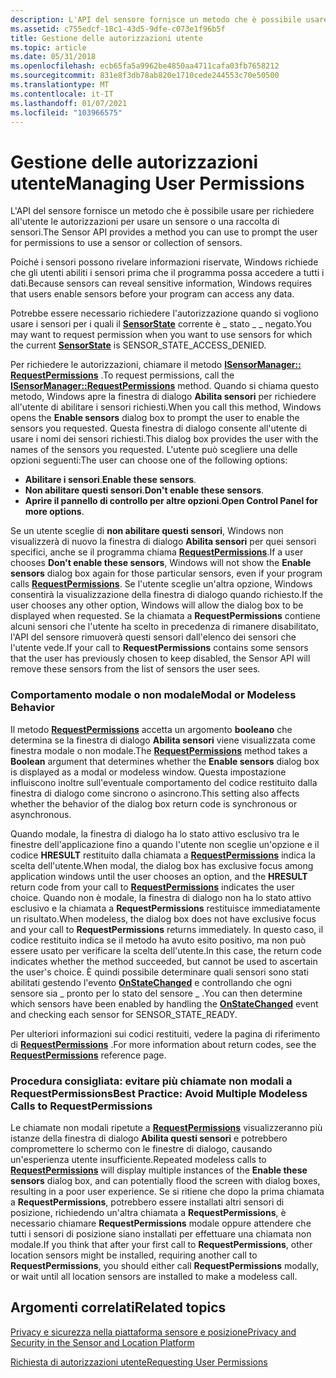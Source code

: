 ```yaml
---
description: L'API del sensore fornisce un metodo che è possibile usare per richiedere all'utente le autorizzazioni per usare un sensore o una raccolta di sensori.
ms.assetid: c755edcf-18c1-43d5-9dfe-c073e1f96b5f
title: Gestione delle autorizzazioni utente
ms.topic: article
ms.date: 05/31/2018
ms.openlocfilehash: ecb65fa5a9962be4850aa4711cafa03fb7658212
ms.sourcegitcommit: 831e8f3db78ab820e1710cede244553c70e50500
ms.translationtype: MT
ms.contentlocale: it-IT
ms.lasthandoff: 01/07/2021
ms.locfileid: "103966575"
---
```

# <a name="managing-user-permissions"></a><span data-ttu-id="4b747-103">Gestione delle autorizzazioni utente</span><span class="sxs-lookup"><span data-stu-id="4b747-103">Managing User Permissions</span></span>

<span data-ttu-id="4b747-104">L'API del sensore fornisce un metodo che è possibile usare per richiedere all'utente le autorizzazioni per usare un sensore o una raccolta di sensori.</span><span class="sxs-lookup"><span data-stu-id="4b747-104">The Sensor API provides a method you can use to prompt the user for permissions to use a sensor or collection of sensors.</span></span>

<span data-ttu-id="4b747-105">Poiché i sensori possono rivelare informazioni riservate, Windows richiede che gli utenti abiliti i sensori prima che il programma possa accedere a tutti i dati.</span><span class="sxs-lookup"><span data-stu-id="4b747-105">Because sensors can reveal sensitive information, Windows requires that users enable sensors before your program can access any data.</span></span>

<span data-ttu-id="4b747-106">Potrebbe essere necessario richiedere l'autorizzazione quando si vogliono usare i sensori per i quali il [**SensorState**](/windows/win32/api/sensorsapi/ne-sensorsapi-sensorstate) corrente è \_ stato \_ \_ negato.</span><span class="sxs-lookup"><span data-stu-id="4b747-106">You may want to request permission when you want to use sensors for which the current [**SensorState**](/windows/win32/api/sensorsapi/ne-sensorsapi-sensorstate) is SENSOR\_STATE\_ACCESS\_DENIED.</span></span>

<span data-ttu-id="4b747-107">Per richiedere le autorizzazioni, chiamare il metodo [**ISensorManager:: RequestPermissions**](/windows/win32/api/sensorsapi/nf-sensorsapi-isensormanager-requestpermissions) .</span><span class="sxs-lookup"><span data-stu-id="4b747-107">To request permissions, call the [**ISensorManager::RequestPermissions**](/windows/win32/api/sensorsapi/nf-sensorsapi-isensormanager-requestpermissions) method.</span></span> <span data-ttu-id="4b747-108">Quando si chiama questo metodo, Windows apre la finestra di dialogo **Abilita sensori** per richiedere all'utente di abilitare i sensori richiesti.</span><span class="sxs-lookup"><span data-stu-id="4b747-108">When you call this method, Windows opens the **Enable sensors** dialog box to prompt the user to enable the sensors you requested.</span></span> <span data-ttu-id="4b747-109">Questa finestra di dialogo consente all'utente di usare i nomi dei sensori richiesti.</span><span class="sxs-lookup"><span data-stu-id="4b747-109">This dialog box provides the user with the names of the sensors you requested.</span></span> <span data-ttu-id="4b747-110">L'utente può scegliere una delle opzioni seguenti:</span><span class="sxs-lookup"><span data-stu-id="4b747-110">The user can choose one of the following options:</span></span>

-   <span data-ttu-id="4b747-111">**Abilitare i sensori**.</span><span class="sxs-lookup"><span data-stu-id="4b747-111">**Enable these sensors**.</span></span>
-   <span data-ttu-id="4b747-112">**Non abilitare questi sensori**.</span><span class="sxs-lookup"><span data-stu-id="4b747-112">**Don't enable these sensors**.</span></span>
-   <span data-ttu-id="4b747-113">**Aprire il pannello di controllo per altre opzioni**.</span><span class="sxs-lookup"><span data-stu-id="4b747-113">**Open Control Panel for more options**.</span></span>

<span data-ttu-id="4b747-114">Se un utente sceglie di **non abilitare questi sensori**, Windows non visualizzerà di nuovo la finestra di dialogo **Abilita sensori** per quei sensori specifici, anche se il programma chiama [**RequestPermissions**](/windows/win32/api/sensorsapi/nf-sensorsapi-isensormanager-requestpermissions).</span><span class="sxs-lookup"><span data-stu-id="4b747-114">If a user chooses **Don't enable these sensors**, Windows will not show the **Enable sensors** dialog box again for those particular sensors, even if your program calls [**RequestPermissions**](/windows/win32/api/sensorsapi/nf-sensorsapi-isensormanager-requestpermissions).</span></span> <span data-ttu-id="4b747-115">Se l'utente sceglie un'altra opzione, Windows consentirà la visualizzazione della finestra di dialogo quando richiesto.</span><span class="sxs-lookup"><span data-stu-id="4b747-115">If the user chooses any other option, Windows will allow the dialog box to be displayed when requested.</span></span> <span data-ttu-id="4b747-116">Se la chiamata a **RequestPermissions** contiene alcuni sensori che l'utente ha scelto in precedenza di rimanere disabilitato, l'API del sensore rimuoverà questi sensori dall'elenco dei sensori che l'utente vede.</span><span class="sxs-lookup"><span data-stu-id="4b747-116">If your call to **RequestPermissions** contains some sensors that the user has previously chosen to keep disabled, the Sensor API will remove these sensors from the list of sensors the user sees.</span></span>

### <a name="modal-or-modeless-behavior"></a><span data-ttu-id="4b747-117">Comportamento modale o non modale</span><span class="sxs-lookup"><span data-stu-id="4b747-117">Modal or Modeless Behavior</span></span>

<span data-ttu-id="4b747-118">Il metodo [**RequestPermissions**](/windows/win32/api/sensorsapi/nf-sensorsapi-isensormanager-requestpermissions) accetta un argomento **booleano** che determina se la finestra di dialogo **Abilita sensori** viene visualizzata come finestra modale o non modale.</span><span class="sxs-lookup"><span data-stu-id="4b747-118">The [**RequestPermissions**](/windows/win32/api/sensorsapi/nf-sensorsapi-isensormanager-requestpermissions) method takes a **Boolean** argument that determines whether the **Enable sensors** dialog box is displayed as a modal or modeless window.</span></span> <span data-ttu-id="4b747-119">Questa impostazione influiscono inoltre sull'eventuale comportamento del codice restituito dalla finestra di dialogo come sincrono o asincrono.</span><span class="sxs-lookup"><span data-stu-id="4b747-119">This setting also affects whether the behavior of the dialog box return code is synchronous or asynchronous.</span></span>

<span data-ttu-id="4b747-120">Quando modale, la finestra di dialogo ha lo stato attivo esclusivo tra le finestre dell'applicazione fino a quando l'utente non sceglie un'opzione e il codice **HRESULT** restituito dalla chiamata a [**RequestPermissions**](/windows/win32/api/sensorsapi/nf-sensorsapi-isensormanager-requestpermissions) indica la scelta dell'utente.</span><span class="sxs-lookup"><span data-stu-id="4b747-120">When modal, the dialog box has exclusive focus among application windows until the user chooses an option, and the **HRESULT** return code from your call to [**RequestPermissions**](/windows/win32/api/sensorsapi/nf-sensorsapi-isensormanager-requestpermissions) indicates the user choice.</span></span> <span data-ttu-id="4b747-121">Quando non è modale, la finestra di dialogo non ha lo stato attivo esclusivo e la chiamata a **RequestPermissions** restituisce immediatamente un risultato.</span><span class="sxs-lookup"><span data-stu-id="4b747-121">When modeless, the dialog box does not have exclusive focus and your call to **RequestPermissions** returns immediately.</span></span> <span data-ttu-id="4b747-122">In questo caso, il codice restituito indica se il metodo ha avuto esito positivo, ma non può essere usato per verificare la scelta dell'utente.</span><span class="sxs-lookup"><span data-stu-id="4b747-122">In this case, the return code indicates whether the method succeeded, but cannot be used to ascertain the user's choice.</span></span> <span data-ttu-id="4b747-123">È quindi possibile determinare quali sensori sono stati abilitati gestendo l'evento [**OnStateChanged**](/windows/win32/api/sensorsapi/nf-sensorsapi-isensorevents-onstatechanged) e controllando che ogni sensore sia \_ pronto per lo stato del sensore \_ .</span><span class="sxs-lookup"><span data-stu-id="4b747-123">You can then determine which sensors have been enabled by handling the [**OnStateChanged**](/windows/win32/api/sensorsapi/nf-sensorsapi-isensorevents-onstatechanged) event and checking each sensor for SENSOR\_STATE\_READY.</span></span>

<span data-ttu-id="4b747-124">Per ulteriori informazioni sui codici restituiti, vedere la pagina di riferimento di [**RequestPermissions**](/windows/win32/api/sensorsapi/nf-sensorsapi-isensormanager-requestpermissions) .</span><span class="sxs-lookup"><span data-stu-id="4b747-124">For more information about return codes, see the [**RequestPermissions**](/windows/win32/api/sensorsapi/nf-sensorsapi-isensormanager-requestpermissions) reference page.</span></span>

### <a name="best-practice-avoid-multiple-modeless-calls-to-requestpermissions"></a><span data-ttu-id="4b747-125">Procedura consigliata: evitare più chiamate non modali a RequestPermissions</span><span class="sxs-lookup"><span data-stu-id="4b747-125">Best Practice: Avoid Multiple Modeless Calls to RequestPermissions</span></span>

<span data-ttu-id="4b747-126">Le chiamate non modali ripetute a [**RequestPermissions**](/windows/win32/api/sensorsapi/nf-sensorsapi-isensormanager-requestpermissions) visualizzeranno più istanze della finestra di dialogo **Abilita questi sensori** e potrebbero compromettere lo schermo con le finestre di dialogo, causando un'esperienza utente insufficiente.</span><span class="sxs-lookup"><span data-stu-id="4b747-126">Repeated modeless calls to [**RequestPermissions**](/windows/win32/api/sensorsapi/nf-sensorsapi-isensormanager-requestpermissions) will display multiple instances of the **Enable these sensors** dialog box, and can potentially flood the screen with dialog boxes, resulting in a poor user experience.</span></span> <span data-ttu-id="4b747-127">Se si ritiene che dopo la prima chiamata a **RequestPermissions**, potrebbero essere installati altri sensori di posizione, richiedendo un'altra chiamata a **RequestPermissions**, è necessario chiamare **RequestPermissions** modale oppure attendere che tutti i sensori di posizione siano installati per effettuare una chiamata non modale.</span><span class="sxs-lookup"><span data-stu-id="4b747-127">If you think that after your first call to **RequestPermissions**, other location sensors might be installed, requiring another call to **RequestPermissions**, you should either call **RequestPermissions** modally, or wait until all location sensors are installed to make a modeless call.</span></span>

## <a name="related-topics"></a><span data-ttu-id="4b747-128">Argomenti correlati</span><span class="sxs-lookup"><span data-stu-id="4b747-128">Related topics</span></span>

<dl> <dt>

[<span data-ttu-id="4b747-129">Privacy e sicurezza nella piattaforma sensore e posizione</span><span class="sxs-lookup"><span data-stu-id="4b747-129">Privacy and Security in the Sensor and Location Platform</span></span>](privacy-and-security-in-the-sensor-and-location-platform.md)
</dt> <dt>

[<span data-ttu-id="4b747-130">Richiesta di autorizzazioni utente</span><span class="sxs-lookup"><span data-stu-id="4b747-130">Requesting User Permissions</span></span>](requesting-user-permissions.md)
</dt> </dl>

 

 
